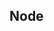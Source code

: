 <!--
 * @Author: your name
 * @Date: 2021-08-26 13:47:38
 * @LastEditTime: 2021-08-26 13:47:42
 * @LastEditors: Please set LastEditors
 * @Description: In User Settings Edit
 * @FilePath: \MyGithub\wiki-based-docsify\docs\node\README.md
-->

## Node
